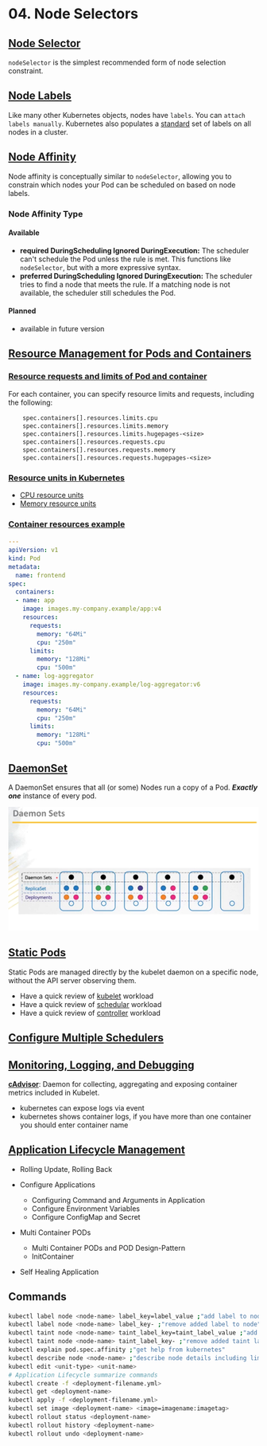 # 04. Node Selectors

## [Node Selector](https://kubernetes.io/docs/concepts/scheduling-eviction/assign-pod-node/#nodeselector)

`nodeSelector` is the simplest recommended form of node selection constraint.

## [Node Labels](https://kubernetes.io/docs/concepts/scheduling-eviction/assign-pod-node/#built-in-node-labels)

Like many other Kubernetes objects, nodes have `labels`. You can `attach labels manually`. Kubernetes also populates a [standard](https://kubernetes.io/docs/reference/node/node-labels/) set of labels on all nodes in a cluster.

## [Node Affinity](https://kubernetes.io/docs/concepts/scheduling-eviction/assign-pod-node/#node-affinity)

Node affinity is conceptually similar to `nodeSelector`, allowing you to constrain which nodes your Pod can be scheduled on based on node labels.

### Node Affinity Type

#### Available

- **required DuringScheduling Ignored DuringExecution:**  The scheduler can't schedule the Pod unless the rule is met. This functions like `nodeSelector`, but with a more expressive syntax.
- **preferred DuringScheduling Ignored DuringExecution:** The scheduler tries to find a node that meets the rule. If a matching node is not available, the scheduler still schedules the Pod.

#### Planned

- available in future version

## [Resource Management for Pods and Containers](https://kubernetes.io/docs/concepts/configuration/manage-resources-containers/)

### [Resource requests and limits of Pod and container](https://kubernetes.io/docs/concepts/configuration/manage-resources-containers/#resource-requests-and-limits-of-pod-and-container)

For each container, you can specify resource limits and requests, including the following:

```kubernetes
    spec.containers[].resources.limits.cpu
    spec.containers[].resources.limits.memory
    spec.containers[].resources.limits.hugepages-<size>
    spec.containers[].resources.requests.cpu
    spec.containers[].resources.requests.memory
    spec.containers[].resources.requests.hugepages-<size>
```

### [Resource units in Kubernetes](https://kubernetes.io/docs/concepts/configuration/manage-resources-containers/#resource-units-in-kubernetes)

- [CPU resource units](https://kubernetes.io/docs/concepts/configuration/manage-resources-containers/#meaning-of-cpu)
- [Memory resource units](https://kubernetes.io/docs/concepts/configuration/manage-resources-containers/#meaning-of-memory)

### [Container resources example](https://kubernetes.io/docs/concepts/configuration/manage-resources-containers/#example-1)

```yaml
---
apiVersion: v1
kind: Pod
metadata:
  name: frontend
spec:
  containers:
  - name: app
    image: images.my-company.example/app:v4
    resources:
      requests:
        memory: "64Mi"
        cpu: "250m"
      limits:
        memory: "128Mi"
        cpu: "500m"
  - name: log-aggregator
    image: images.my-company.example/log-aggregator:v6
    resources:
      requests:
        memory: "64Mi"
        cpu: "250m"
      limits:
        memory: "128Mi"
        cpu: "500m"
```

## [DaemonSet](https://kubernetes.io/docs/concepts/workloads/controllers/daemonset/)

A DaemonSet ensures that all (or some) Nodes run a copy of a Pod.
***Exactly one*** instance of every pod.

![deamonset](/docs/assets/kuber/babaei/S04-daemonset-01.png)

## [Static Pods](https://kubernetes.io/docs/tasks/configure-pod-container/static-pod/)

Static Pods are managed directly by the kubelet daemon on a specific node, without the API server observing them.

- Have a quick review of [kubelet](2.md#kubelet) workload
- Have a quick review of [schedular](2.md#kube-scheduler) workload
- Have a quick review of [controller](2.md#kube-controller-manager) workload

## [Configure Multiple Schedulers](https://kubernetes.io/docs/tasks/extend-kubernetes/configure-multiple-schedulers/)

## [Monitoring, Logging, and Debugging](https://kubernetes.io/docs/tasks/debug/)

[**cAdvisor**](https://kubernetes.io/docs/tasks/debug/debug-cluster/resource-metrics-pipeline/): Daemon for collecting, aggregating and exposing container metrics included in Kubelet.

- kubernetes can expose logs via event
- kubernetes shows container logs, if you have more than one container you should enter container name

## [Application Lifecycle Management](https://kubesphere.io/docs/v3.4/application-store/app-lifecycle-management/)

- Rolling Update, Rolling Back
- Configure Applications
  - Configuring Command and Arguments in Application
  - Configure Environment Variables
  - Configure ConfigMap and Secret

- Multi Container PODs
  - Multi Container PODs and POD Design-Pattern
  - InitContainer

- Self Healing Application

## Commands

```bash
kubectl label node <node-name> label_key=label_value ;"add label to node"
kubectl label node <node-name> label_key- ;"remove added label to node"
kubectl taint node <node-name> taint_label_key=taint_label_value ;"add taint label to node"
kubectl taint node <node-name> taint_label_key- ;"remove added taint label to node"
kubectl explain pod.spec.affinity ;"get help from kubernetes"
kubectl describe node <node-name> ;"describe node details including limits"
kubectl edit <unit-type> <unit-name>
# Application Lifecycle summarize commands
kubectl create -f <deployment-filename.yml>
kubectl get <deployment-name>
kubectl apply -f <deployment-filename.yml>
kubectl set image <deployment-name> <image=imagename:imagetag>
kubectl rollout status <deployment-name>
kubectl rollout history <deployment-name>
kubectl rollout undo <deployment-name>
```
